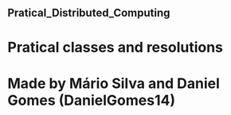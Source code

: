 ## Pratical_Distributed_Computing
# Pratical classes and resolutions
# Made by Mário Silva and Daniel Gomes (DanielGomes14)
